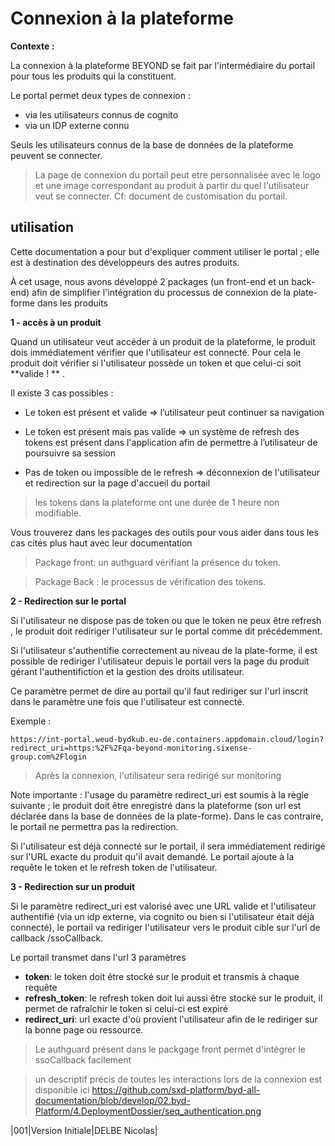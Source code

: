 # Connexion à la plateforme

**Contexte :**

La connexion à la plateforme BEYOND se fait par l'intermédiaire du portail pour tous les produits qui la constituent.

Le portal permet deux types de connexion :
- via les utilisateurs connus de cognito
- via un IDP externe connu


Seuls les utilisateurs connus de la base de données de la plateforme peuvent se connecter.

> La page de connexion du portail peut etre personnalisée avec le logo et une image correspondant au produit à partir du quel l'utilisateur veut se connecter. Cf: document de customisation du portail.

## utilisation

Cette documentation a pour but d'expliquer comment utiliser le portal ; elle est à destination des développeurs des autres produits.

À cet usage, nous avons développé 2 packages (un front-end et un back-end) afin de simplifier l'intégration du processus de connexion de la plate-forme dans les produits

**1 - accès à un produit**

Quand un utilisateur veut accéder à un produit de la plateforme, le produit dois immédiatement vérifier que l'utilisateur est connecté. Pour cela le produit doit vérifier si l'utilisateur possède un token et que celui-ci soit **valide ! ** .

Il existe 3 cas possibles :

- Le token est présent et valide => l’utilisateur peut continuer sa navigation

- Le token est présent mais pas valide => un système de refresh des tokens est présent dans l'application afin de permettre à l’utilisateur de poursuivre sa session

- Pas de token ou impossible de le refresh => déconnexion de l'utilisateur et redirection sur la page d'accueil du portail

> les tokens dans la plateforme ont une durée de 1 heure non modifiable.


Vous trouverez dans les packages des outils pour vous aider dans tous les cas cités plus haut avec leur documentation

>Package front: un authguard vérifiant la présence du token.

>Package Back : le processus de vérification des tokens.

**2 - Redirection sur le portal**

Si l'utilisateur ne dispose pas de token ou que le token ne peux être refresh , le produit doit rediriger l'utilisateur sur le portal comme dit précédemment.

Si l'utilisateur s'authentifie correctement au niveau de la plate-forme, il est possible de rediriger l'utilisateur depuis le portail vers la page du produit gérant l'authentifiction et la gestion des droits utilisateur.

Ce paramètre permet de dire au portail qu'il faut rediriger sur l'url inscrit dans le paramètre une fois que l'utilisateur est connecté.

Exemple :

    https://int-portal.weud-bydkub.eu-de.containers.appdomain.cloud/login?redirect_uri=https:%2F%2Fqa-beyond-monitoring.sixense-group.com%2Flogin

> Après la connexion, l'utilisateur sera redirigé sur monitoring

Note importante : l'usage du paramètre redirect_uri est soumis à la règle suivante ; le produit doit être enregistré dans la plateforme (son url est déclarée dans la base de données de la plate-forme). Dans le cas contraire, le portail ne permettra pas la redirection.

Si l'utilisateur est déjà connecté sur le portail, il sera immédiatement redirigé sur l'URL exacte du produit qu'il avait demandé. Le portail ajoute à la requête le token et le refresh token de l'utilisateur.

**3 - Redirection sur un produit**

Si le paramètre redirect_uri est valorisé avec une URL valide et l'utilisateur authentifié (via un idp externe, via cognito ou bien si l'utilisateur était déjà connecté), le portail va rediriger l'utilisateur vers le produit cible sur l'url de callback /ssoCallback.

Le portail transmet dans l'url 3 paramètres

- **token**: le token doit être stocké sur le produit et transmis à chaque requête
- **refresh_token**: le refresh token doit lui aussi être stocké sur le produit, il permet de rafraîchir le token si celui-ci est expiré
- **redirect_uri**: url exacte d'où provient l'utilisateur afin de le rediriger sur la bonne page ou ressource.

> Le authguard présent dans le packgage front permet d'intégrer le ssoCallback facilement

> un descriptif précis de toutes les interactions lors de la connexion est disponible ici
https://github.com/sxd-platform/byd-all-documentation/blob/develop/02.byd-Platform/4.DeploymentDossier/seq_authentication.png

|001|Version Initiale|DELBE Nicolas|

